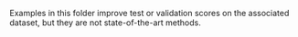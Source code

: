 Examples in this folder improve test or validation scores on the associated dataset, but they are not state-of-the-art methods.
